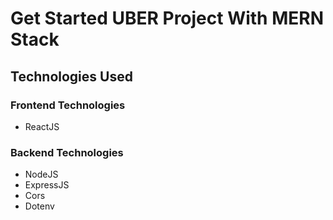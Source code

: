 # Get Started UBER Project With MERN Stack

## Technologies Used

### Frontend Technologies

- ReactJS

### Backend Technologies

- NodeJS
- ExpressJS
- Cors
- Dotenv
